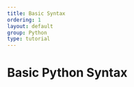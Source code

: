 ```yaml
---
title: Basic Syntax
ordering: 1
layout: default
group: Python
type: tutorial
---
```


# Basic Python Syntax




